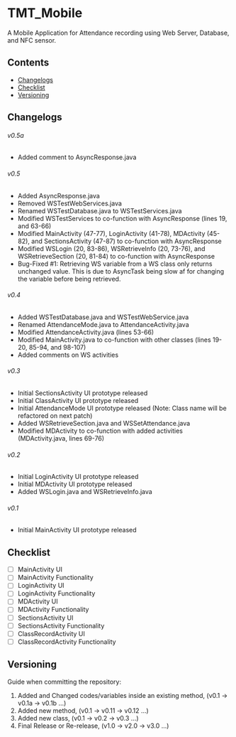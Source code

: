 # TMT_Mobile
A Mobile Application for Attendance recording using Web Server, Database, and NFC sensor.
## Contents
- [Changelogs](https://github.com/708817/TMT_Mobile#changelogs)
- [Checklist](https://github.com/708817/TMT_Mobile#checklist)
- [Versioning](https://github.com/708817/TMT_Mobile#versioning)
## Changelogs
###### v0.5a
- Added comment to AsyncResponse.java
###### v0.5
- Added AsyncResponse.java
- Removed WSTestWebServices.java
- Renamed WSTestDatabase.java to WSTestServices.java
- Modified WSTestServices to co-function with AsyncResponse (lines 19, and 63-66)
- Modified MainActivity (47-77), LoginActivity (41-78), MDActivity (45-82), and SectionsActivity (47-87) to co-function with AsyncResponse
- Modified WSLogin (20, 83-86), WSRetrieveInfo (20, 73-76), and WSRetrieveSection (20, 81-84) to co-function with AsyncResponse
- Bug-Fixed #1: Retrieving WS variable from a WS class only returns unchanged value. This is due to AsyncTask being slow af for changing the variable before being retrieved.
###### v0.4
- Added WSTestDatabase.java and WSTestWebService.java
- Renamed AttendanceMode.java to AttendanceActivity.java
- Modified AttendanceActivity.java (lines 53-66)
- Modified MainActivity.java to co-function with other classes (lines 19-20, 85-94, and 98-107)
- Added comments on WS activities
###### v0.3
- Initial SectionsActivity UI prototype released
- Initial ClassActivity UI prototype released
- Initial AttendanceMode UI prototype released (Note: Class name will be refactored on next patch)
- Added WSRetrieveSection.java and WSSetAttendance.java
- Modified MDActivity to co-function with added activities (MDActivity.java, lines 69-76)
###### v0.2
- Initial LoginActivity UI prototype released
- Initial MDActivity UI prototype released
- Added WSLogin.java and WSRetrieveInfo.java 
###### v0.1
- Initial MainActivity UI prototype released
## Checklist
- [ ] MainActivity UI
- [ ] MainActivity Functionality
- [ ] LoginActivity UI
- [ ] LoginActivity Functionality
- [ ] MDActivity UI
- [ ] MDActivity Functionality
- [ ] SectionsActivity UI
- [ ] SectionsActivity Functionality
- [ ] ClassRecordActivity UI
- [ ] ClassRecordActivity Functionality
## Versioning
Guide when committing the repository:
1. Added and Changed codes/variables inside an existing method, (v0.1 -> v0.1a -> v0.1b ...)
2. Added new method, (v0.1 -> v0.11 -> v0.12 ...)
3. Added new class, (v0.1 -> v0.2 -> v0.3 ...)
4. Final Release or Re-release, (v1.0 -> v2.0 -> v3.0 ...)
